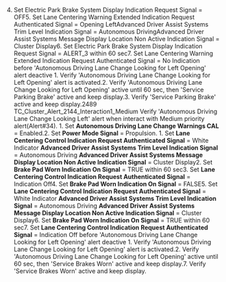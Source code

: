 4. Set Electric Park Brake System Display Indication Request Signal = OFF5. Set Lane Centering Warning Extended Indication Request Authenticated Signal = Opening LeftAdvanced Driver Assist Systems Trim Level Indication Signal = Autonomous DrivingAdvanced Driver Assist Systems Message Display Location Non Active Indication Signal = Cluster Display6. Set Electric Park Brake System Display Indication Request Signal = ALERT_3 within 60 sec7. Set Lane Centering Warning Extended Indication Request Authenticated Signal = No Indication before 'Autonomous Driving Lane Change Looking for Left Opening' alert deactive 1. Verify 'Autonomous Driving Lane Change Looking for Left Opening' alert is activated.2. Verify 'Autonomous Driving Lane Change Looking for Left Opening' active until 60 sec, then 'Service Parking Brake' active and keep display.3. Verify 'Service Parking Brake' active and keep display.2489 TC_Cluster_Alert_2144_Interaction1_Medium Verify 'Autonomous Driving Lane Change Looking Left' alert when interact with Medium priority alert(Alert#34). 1. Set **Autonomous Driving Lane Change Warnings CAL** = Enabled.2. Set **Power Mode Signal** = Propulsion. 1. Set **Lane Centering Control Indication Request Authenticated Signal** = White Indicator **Advanced Driver Assist Systems Trim Level Indication Signal** = Autonomous Driving **Advanced Driver Assist Systems Message Display Location Non Active Indication Signal** = Cluster Display2. Set **Brake Pad Worn Indication On Signal** = TRUE within 60 sec3. Set **Lane Centering Control Indication Request Authenticated Signal** = Indication Off4. Set **Brake Pad Worn Indication On Signal** = FALSE5. Set **Lane Centering Control Indication Request Authenticated Signal** = White Indicator **Advanced Driver Assist Systems Trim Level Indication Signal** = Autonomous Driving **Advanced Driver Assist Systems Message Display Location Non Active Indication Signal** = Cluster Display6. Set **Brake Pad Worn Indication On Signal** = TRUE within 60 sec7. Set **Lane Centering Control Indication Request Authenticated Signal** = Indication Off before 'Autonomous Driving Lane Change Looking for Left Opening' alert deactive 1. Verify 'Autonomous Driving Lane Change Looking for Left Opening' alert is activated.2. Verify 'Autonomous Driving Lane Change Looking for Left Opening' active until 60 sec, then 'Service Brakes Worn' active and keep display.7. Verify 'Service Brakes Worn' active and keep display.